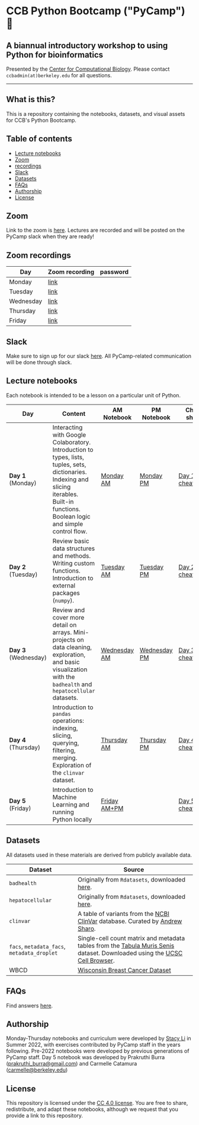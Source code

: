 # CCB Python Bootcamp ("PyCamp") 🐍
## A biannual introductory workshop to using Python for bioinformatics

Presented by the [Center for Computational Biology](https://ccb.berkeley.edu/). Please contact `ccbadmin(at)berkeley.edu` for all questions.

--------------

## What is this?
This is a repository containing the notebooks, datasets, and visual assets for CCB's Python Bootcamp.

## Table of contents
- [Lecture notebooks](#lecture-notebooks)
- [Zoom](#zoom)
- [recordings](#zoom-recordings)
- [Slack](#slack)
- [Datasets](#datasets)
- [FAQs](#faqs)
- [Authorship](#authorship)
- [License](#license)

## Zoom
Link to the zoom is [here](https://berkeley.zoom.us/j/93450832208). Lectures are recorded and will be posted on the PyCamp slack when they are ready!

## Zoom recordings 

| Day | Zoom recording | password |
| ---- | ------ | ------ |
| Monday | [link]() |  
| Tuesday | [link]() | 
| Wednesday | [link]()| 
| Thursday | [link]() | 
| Friday | [link]() | 



## Slack

Make sure to sign up for our slack [here](https://join.slack.com/t/ccbpycampwinter2025/shared_invite/zt-2xe2kyol3-F4KgMuauaCQmw99PGUOl5w). All PyCamp-related communication will be done through slack.

## Lecture notebooks
Each notebook is intended to be a lesson on a particular unit of Python. 

| Day | Content | AM Notebook | PM Notebook | Cheat sheet | Solutions |
| ---- | ------ | ------ | ------ | ------ | ------ |
| **Day 1** (Monday) | Interacting with Google Colaboratory. Introduction to types, lists, tuples, sets, dictionaries. Indexing and slicing iterables. Built-in functions. Boolean logic and simple control flow. | [Monday AM](https://drive.google.com/file/d/1H1eilBChbCguV8vD2FWyaNJjfy38EDl7/view?usp=sharing) | [Monday PM](https://drive.google.com/file/d/16-fJNpP77MwuAlawY0rLV8sYe0u5bH3a/view?usp=sharing) | [Day 1 cheatsheet](https://drive.google.com/file/d/1qdoaHMW_ogV4yU7MHtOnyVxIR0CxWfr2/view?usp=sharing) | [AM solutions]() [PM solutions]() |
| **Day 2** (Tuesday) | Review basic data structures and methods. Writing custom functions. Introduction to external packages (`numpy`). | [Tuesday AM]() | [Tuesday PM]() | [Day 2 cheatsheet](https://drive.google.com/file/d/1cPx2l9xlnq5eD26J3ePTj4C4k4QURYr-/view?usp=sharing) | [AM solutions]() [PM solutions]() | 
| **Day 3** (Wednesday) | Review and cover more detail on arrays. Mini-projects on data cleaning, exploration, and basic visualization with the `badhealth` and `hepatocellular` datasets. | [Wednesday AM]() | [Wednesday PM]() | [Day 3 cheatsheet](https://drive.google.com/file/d/1s_DL4l23ihlWRFca5E0odreIUEcvXe7z/view?usp=sharing) | [AM solutions]() [PM solutions]()| 
| **Day 4** (Thursday) | Introduction to `pandas` operations: indexing, slicing, querying, filtering, merging. Exploration of the `clinvar` dataset.| [Thursday AM](https://drive.google.com/file/d/1asaUFqxyxAB_po7IwqdA0sth6SphybAq/view?usp=sharing) | [Thursday PM](https://drive.google.com/file/d/1cZxkY1fQx-yv0Z2ZU_QQAwN8kRr5pufd/view?usp=sharing) | [Day 4 cheatsheet](https://drive.google.com/file/d/1Fc9Obxer6ymy2gGVrVLJJ7SmVniFy8Rj/view?usp=sharing) | [AM solutions]() [PM solutions]()
| **Day 5** (Friday) | Introduction to Machine Learning and running Python locally | [Friday AM+PM](https://drive.google.com/file/d/1EoHs5dQL7nq7d1WGOfxBZapk8V9Yr2nH/view?usp=sharing) | | [Day 5 cheatsheet]() | [AM+PM solutions]()

## Datasets
All datasets used in these materials are derived from publicly available data.

| Dataset | Source |
| ---- | ------ |
| `badhealth` | Originally from `Rdatasets`, downloaded [here](https://vincentarelbundock.github.io/Rdatasets/).
| `hepatocellular` | Originally from `Rdatasets`, downloaded [here](https://vincentarelbundock.github.io/Rdatasets/).
| `clinvar` | A table of variants from the [NCBI ClinVar](https://www.ncbi.nlm.nih.gov/clinvar/) database. Curated by [Andrew Sharo](https://www.andrewsharo.com/). |
| `facs`, `metadata_facs`, `metadata_droplet` | Single-cell count matrix and metadata tables from the [Tabula Muris Senis](https://www.nature.com/articles/s41586-020-2496-1) dataset. Downloaded using the [UCSC Cell Browser](https://cells.ucsc.edu/?ds=tabula-muris-senis). |
| WBCD | [Wisconsin Breast Cancer Dataset](https://archive.ics.uci.edu/dataset/17/breast+cancer+wisconsin+diagnostic)

## FAQs
Find answers [here](https://ccb.berkeley.edu/ccb-bioinformatics-bootcamp-january-2022-faq/).

## Authorship
Monday-Thursday notebooks and curriculum were developed by [Stacy Li](stacy.li) in Summer 2022, with exercises contributed by PyCamp staff in the years following. Pre-2022 notebooks were developed by previous generations of PyCamp staff. Day 5 notebook was developed by Prakruthi Burra (prakruthi_burra@gmail.com) and Carmelle Catamura (carmelle@berkeley.edu)

## License
This repository is licensed under the [CC 4.0 license](https://creativecommons.org/licenses/by/4.0/). You are free to share, redistribute, and adapt these notebooks, although we request that you provide a link to this repository.
